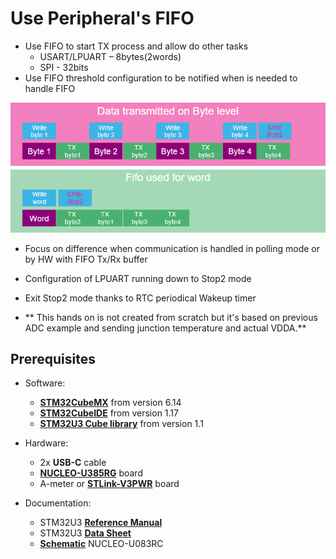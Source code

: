# Use Peripheral's FIFO

- Use FIFO to start TX process and allow do other tasks​
  - USART/LPUART – 8bytes(2words)​
  - SPI - 32bits​
- Use FIFO threshold configuration to be notified when is needed to handle FIFO
<p> </p>

![image](./img/fifo.png)
<p> </p>

- Focus on difference when communication is handled in polling mode or by HW with FIFO Tx/Rx buffer
- Configuration of LPUART running down to Stop2 mode
- Exit Stop2 mode thanks to RTC periodical Wakeup timer
  
- ** This hands on is not created from scratch but it's based on previous ADC example and sending junction temperature and actual VDDA.**

## Prerequisites
- Software:
  - **[STM32CubeMX](https://www.st.com/en/development-tools/stm32cubemx.html)** from version 6.14
  - **[STM32CubeIDE](https://www.st.com/en/development-tools/stm32cubeide.html)** from version 1.17
  - **[STM32U3 Cube library](https://www.st.com/en/embedded-software/stm32cubeu3.html)** from version 1.1
  
- Hardware:
  - 2x **USB-C** cable 
  - **[NUCLEO-U385RG](https://www.st.com/en/evaluation-tools/nucleo-u385rg-q.html)** board 
  - A-meter or **[STLink-V3PWR](https://www.st.com/en/development-tools/stlink-v3pwr.html)** board 

- Documentation:
  - STM32U3 **[Reference Manual](https://www.st.com/resource/en/reference_manual/rm0487-stm32u3-series-armbased-32bit-mcus-stmicroelectronics.pdf)** 
  - STM32U3 **[Data Sheet](https://www.st.com/resource/en/datasheet/stm32u385rg.pdf)**
  - **[Schematic](https://www.st.com/resource/en/schematic_pack/mb1841-u385rgq-e01-schematic.pdf)** NUCLEO-U083RC


